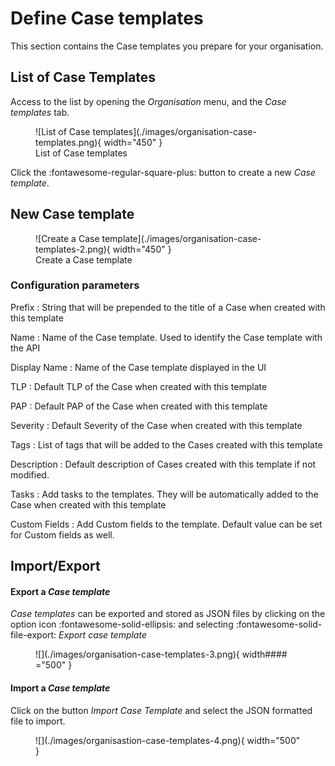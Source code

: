 # Define Case templates

This section contains the Case templates you prepare for your organisation.

## List of Case Templates

Access to the list by opening the *Organisation* menu, and the *Case templates* tab.


<figure markdown>
  ![List of Case templates](./images/organisation-case-templates.png){ width="450" }
  <figcaption>List of Case templates</figcaption>
</figure>

Click the :fontawesome-regular-square-plus: button to create a new *Case template*.


## New Case template


<figure markdown>
  ![Create a Case template](./images/organisation-case-templates-2.png){ width="450" }
  <figcaption>Create a Case template</figcaption>
</figure>

### Configuration parameters

Prefix
  : String that will be prepended to the title of a Case when created with this template

Name
  : Name of the Case template. Used to identify the Case template with the API

Display Name
  : Name of the Case template displayed in the UI

TLP
  : Default TLP of the Case when created with this template

PAP
  : Default PAP of the Case when created with this template


Severity
  : Default Severity of the Case when created with this template

Tags
  : List of tags that will be added to the Cases created with this template

Description
  : Default description of Cases created with this template if not modified.

Tasks
  : Add tasks to the templates. They will be automatically added to the Case when created with this template

Custom Fields
  : Add Custom fields to the template. Default value can be set for Custom fields as well.

## Import/Export

#### Export a *Case template* 
*Case templates* can be exported and stored as JSON files by clicking on the option icon :fontawesome-solid-ellipsis: and selecting :fontawesome-solid-file-export: *Export case template*

<figure markdown>
![](./images/organisation-case-templates-3.png){ width#### ="500" }
</figure>

#### Import a *Case template*
Click on the button *Import Case Template* and select the JSON formatted file to import.

<figure markdown>
![](./images/organisastion-case-templates-4.png){ width="500" }
</figure>